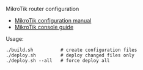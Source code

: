 MikroTik router configuration

- [MikroTik configuration manual](https://wiki.mikrotik.com/wiki/Manual:TOC)
- [MikroTik console guide](https://wiki.mikrotik.com/wiki/Manual:Console)

Usage:
```
./build.sh          # create configuration files
./deploy.sh         # deploy changed files only
./deploy.sh --all   # force deploy all
```
